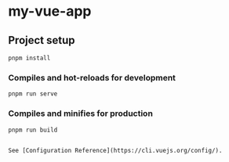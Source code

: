 # my-vue-app

## Project setup
```
pnpm install
```

### Compiles and hot-reloads for development
```
pnpm run serve
```

### Compiles and minifies for production
```
pnpm run build
```


```

See [Configuration Reference](https://cli.vuejs.org/config/).
